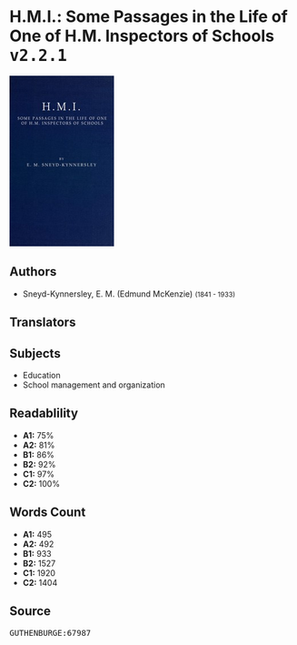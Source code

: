 # H.M.I.: Some Passages in the Life of One of H.M. Inspectors of Schools <kbd>v2.2.1</kbd>

![](./cover.medium.jpg "")

## Authors


 - Sneyd-Kynnersley, E. M. (Edmund McKenzie) <small>(1841 - 1933)</small>

## Translators



## Subjects


 - Education
 - School management and organization

## Readablility


 - **A1:** 75%
 - **A2:** 81%
 - **B1:** 86%
 - **B2:** 92%
 - **C1:** 97%
 - **C2:** 100%

## Words Count


 - **A1:** 495
 - **A2:** 492
 - **B1:** 933
 - **B2:** 1527
 - **C1:** 1920
 - **C2:** 1404

## Source


<kbd>GUTHENBURGE:67987</kbd>
